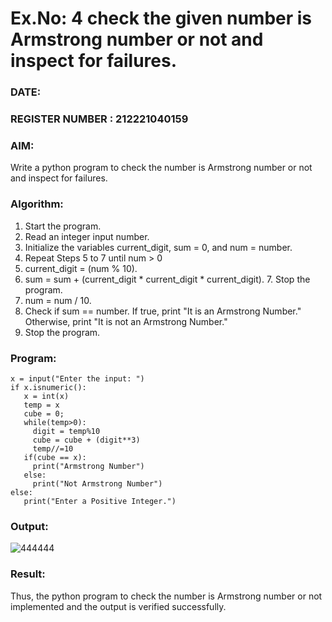 # Ex.No: 4 check the given number is Armstrong number or not and inspect for failures.
### DATE:                                                                            
### REGISTER NUMBER : 212221040159
### AIM: 
Write a python program to check the number is Armstrong number or not and inspect for failures.

### Algorithm:
1.  Start the program.
2.	Read an integer input number.
3.	Initialize the variables current_digit, sum = 0, and num = number.
4.	Repeat Steps 5 to 7 until num > 0
5.	current_digit = (num % 10).
6.	sum = sum + (current_digit * current_digit * current_digit). 7. Stop the program.
7.	num = num / 10.
8.	Check if sum == number. If true, print "It is an Armstrong Number." Otherwise, print "It is not an Armstrong Number."
9.	Stop the program.

### Program:
```
x = input("Enter the input: ") 
if x.isnumeric(): 
   x = int(x) 
   temp = x 
   cube = 0; 
   while(temp>0): 
     digit = temp%10 
     cube = cube + (digit**3) 
     temp//=10 
   if(cube == x): 
     print("Armstrong Number") 
   else: 
     print("Not Armstrong Number") 
else: 
   print("Enter a Positive Integer.")
```
### Output:
![444444](https://github.com/user-attachments/assets/e09da04f-1e0a-49ca-bcdc-6882fc72794a)


### Result:
Thus, the python program to check the number is Armstrong number or not implemented and the output is verified successfully.
